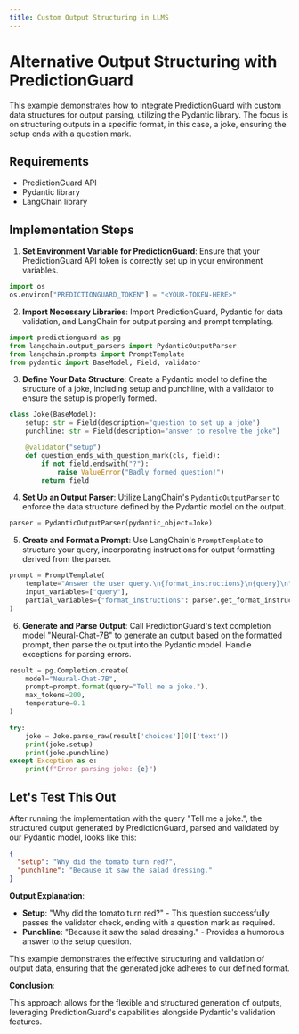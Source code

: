 ```yaml
---
title: Custom Output Structuring in LLMS
---
```


# Alternative Output Structuring with PredictionGuard

This example demonstrates how to integrate PredictionGuard with custom data structures for output parsing, utilizing the Pydantic library. The focus is on structuring outputs in a specific format, in this case, a joke, ensuring the setup ends with a question mark.

## Requirements

- PredictionGuard API
- Pydantic library
- LangChain library

## Implementation Steps

1. **Set Environment Variable for PredictionGuard**: Ensure that your PredictionGuard API token is correctly set up in your environment variables.

```python
import os
os.environ["PREDICTIONGUARD_TOKEN"] = "<YOUR-TOKEN-HERE>"
```

2. **Import Necessary Libraries**: Import PredictionGuard, Pydantic for data validation, and LangChain for output parsing and prompt templating.

```python
import predictionguard as pg
from langchain.output_parsers import PydanticOutputParser
from langchain.prompts import PromptTemplate
from pydantic import BaseModel, Field, validator
```

3. **Define Your Data Structure**: Create a Pydantic model to define the structure of a joke, including setup and punchline, with a validator to ensure the setup is properly formed.

```python
class Joke(BaseModel):
    setup: str = Field(description="question to set up a joke")
    punchline: str = Field(description="answer to resolve the joke")

    @validator("setup")
    def question_ends_with_question_mark(cls, field):
        if not field.endswith("?"):
            raise ValueError("Badly formed question!")
        return field
```

4. **Set Up an Output Parser**: Utilize LangChain's `PydanticOutputParser` to enforce the data structure defined by the Pydantic model on the output.

```python
parser = PydanticOutputParser(pydantic_object=Joke)
```

5. **Create and Format a Prompt**: Use LangChain's `PromptTemplate` to structure your query, incorporating instructions for output formatting derived from the parser.

```python
prompt = PromptTemplate(
    template="Answer the user query.\n{format_instructions}\n{query}\n",
    input_variables=["query"],
    partial_variables={"format_instructions": parser.get_format_instructions()},
)
```

6. **Generate and Parse Output**: Call PredictionGuard's text completion model "Neural-Chat-7B" to generate an output based on the formatted prompt, then parse the output into the Pydantic model. Handle exceptions for parsing errors.

```python
result = pg.Completion.create(
    model="Neural-Chat-7B",
    prompt=prompt.format(query="Tell me a joke."),
    max_tokens=200,
    temperature=0.1
)

try:
    joke = Joke.parse_raw(result['choices'][0]['text'])
    print(joke.setup)
    print(joke.punchline)
except Exception as e:
    print(f"Error parsing joke: {e}")
```
## Let's Test This Out

After running the implementation with the query "Tell me a joke.", the structured output generated by PredictionGuard, parsed and validated by our Pydantic model, looks like this:

```json
{
  "setup": "Why did the tomato turn red?",
  "punchline": "Because it saw the salad dressing."
}
```

**Output Explanation**:

- **Setup**: "Why did the tomato turn red?" - This question successfully passes the validator check, ending with a question mark as required.
- **Punchline**: "Because it saw the salad dressing." - Provides a humorous answer to the setup question.

This example demonstrates the effective structuring and validation of output data, ensuring that the generated joke adheres to our defined format.

**Conclusion**:

This approach allows for the flexible and structured generation of outputs, leveraging PredictionGuard's capabilities alongside Pydantic's validation features.

